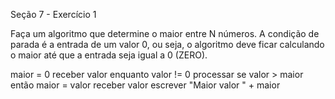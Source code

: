 Seção 7 - Exercício 1

Faça um algoritmo que determine o maior entre N números. A condição de parada é a entrada de um valor 0, ou seja, o algoritmo deve ficar calculando o maior até que a entrada seja igual a 0 (ZERO).

maior = 0
receber valor
enquanto valor != 0 processar
    se valor > maior então
        maior = valor
    receber valor
escrever "Maior valor " + maior